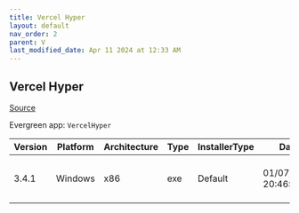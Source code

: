 ```yaml
---
title: Vercel Hyper
layout: default
nav_order: 2
parent: V
last_modified_date: Apr 11 2024 at 12:33 AM
---
```


## Vercel Hyper

[Source](https://hyper.js/)

Evergreen app: `VercelHyper`

| Version | Platform | Architecture | Type | InstallerType | Date                | Size     | URI                                                                                                                                                              |
| ------- | -------- | ------------ | ---- | ------------- | ------------------- | -------- | ---------------------------------------------------------------------------------------------------------------------------------------------------------------- |
| 3.4.1   | Windows  | x86          | exe  | Default       | 01/07/2023 20:46:57 | 73828760 | [https://github.com/vercel/hyper/releases/download/v3.4.1/Hyper-Setup-3.4.1.exe](https://github.com/vercel/hyper/releases/download/v3.4.1/Hyper-Setup-3.4.1.exe) |

